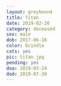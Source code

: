 ```yaml
---
layout: greyhound
title: Titan
date: 2019-02-20
category: deceased
sex: male
dob: 2017-06-16
color: brindle
cats: yes
pic: titan.jpg
pending: yes
doa: 2019-03-24
dod: 2019-07-30
---
```


